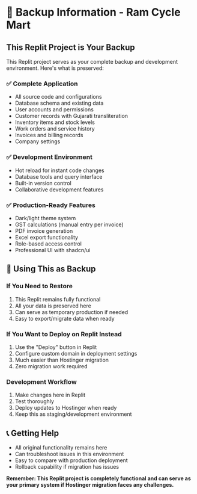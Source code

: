 # 🔄 Backup Information - Ram Cycle Mart

## This Replit Project is Your Backup

This Replit project serves as your complete backup and development environment. Here's what is preserved:

### ✅ Complete Application
- All source code and configurations
- Database schema and existing data
- User accounts and permissions
- Customer records with Gujarati transliteration
- Inventory items and stock levels
- Work orders and service history
- Invoices and billing records
- Company settings

### ✅ Development Environment
- Hot reload for instant code changes
- Database tools and query interface
- Built-in version control
- Collaborative development features

### ✅ Production-Ready Features
- Dark/light theme system
- GST calculations (manual entry per invoice)
- PDF invoice generation
- Excel export functionality
- Role-based access control
- Professional UI with shadcn/ui

## 🔄 Using This as Backup

### If You Need to Restore
1. This Replit remains fully functional
2. All your data is preserved here
3. Can serve as temporary production if needed
4. Easy to export/migrate data when ready

### If You Want to Deploy on Replit Instead
1. Use the "Deploy" button in Replit
2. Configure custom domain in deployment settings
3. Much easier than Hostinger migration
4. Zero migration work required

### Development Workflow
1. Make changes here in Replit
2. Test thoroughly
3. Deploy updates to Hostinger when ready
4. Keep this as staging/development environment

## 📞 Getting Help
- All original functionality remains here
- Can troubleshoot issues in this environment
- Easy to compare with production deployment
- Rollback capability if migration has issues

**Remember: This Replit project is completely functional and can serve as your primary system if Hostinger migration faces any challenges.**